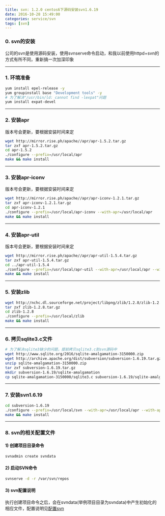 ```yaml
---
title: svn: 1.2.0 centos6下源码安装svn1.6.19
date: 2016-10-28 15:49:00
categories: service/svn
tags: [svn]
---
```


### 0. svn的安装
公司的svn是使用源码安装，使用svnserve命令启动，和我以前使用httpd+svn的方式有所不同，重新搞一次加深印象

---

### 1. 环境准备
``` bash
yum install epel-release -y
yum groupinstall base "Development tools" -y
# 为了解决"/usr/bin/ld: cannot find -lexpat"问题
yum install expat-devel
```

---

### 2. 安装apr
版本号会更新，要根据安装时间来定
``` bash
wget http://mirror.rise.ph/apache//apr/apr-1.5.2.tar.gz
tar zxf apr-1.5.2.tar.gz
cd apr-1.5.2
./configure --prefix=/usr/local/apr
make && make install
```

---

### 3. 安装apr-iconv
版本号会更新，要根据安装时间来定
``` bash
wget http://mirror.rise.ph/apache//apr/apr-iconv-1.2.1.tar.gz
tar zxf apr-iconv-1.2.1.tar.gz
cd apr-iconv-1.2.1
./configure --prefix=/usr/local/apr-iconv --with-apr=/usr/local/apr
make && make install
```

---

### 4. 安装apr-util
版本号会更新，要根据安装时间来定
``` bash
wget http://mirror.rise.ph/apache//apr/apr-util-1.5.4.tar.gz
tar zxf apr-util-1.5.4.tar.gz
cd ../apr-util-1.5.4
./configure --prefix=/usr/local/apr-util --with-apr=/usr/local/apr --with-apr-iconv=/usr/local/apr-iconv/bin/apriconv
make && make install
```

---

### 5. 安装zlib
``` bash
wget http://nchc.dl.sourceforge.net/project/libpng/zlib/1.2.8/zlib-1.2.8.tar.gz
tar zxf zlib-1.2.8.tar.gz
cd zlib-1.2.8
./configure --prefix=/usr/local/zlib
make && make install
```

---

### 6. 拷贝sqlite3.c文件
``` bash
# 为了解决sqlite3缺少的问题，提前拷贝sqlite3.c到svn源码中
wget http://www.sqlite.org/2016/sqlite-amalgamation-3150000.zip
wget http://archive.apache.org/dist/subversion/subversion-1.6.19.tar.gz
unzip sqlite-amalgamation-3150000.zip
tar zxf subversion-1.6.19.tar.gz
mkdir subversion-1.6.19/sqlite-amalgamation
cp sqlite-amalgamation-3150000/sqlite3.c subversion-1.6.19/sqlite-amalgamation
```

---

### 7. 安装svn1.6.19
``` bash
cd subversion-1.6.19
./configure --prefix=/usr/local/svn --with-apr=/usr/local/apr --with-apr-util=/usr/local/apr-util --with-zlib=/usr/local/zlib
make && make install
```

---

### 8. svn的相关配置文件
#### 1) 创建项目目录命令
``` bash
svnadmin create svndata
```

#### 2) 启动SVN命令
``` bash
svnserve -d -r /var/svn/repos
```

#### 3) svn配置说明
执行创建项目命令之后，会在svndata(举例项目目录为svndata)中产生初始化的相应文件，配置说明见[配置svn](/linux/service/svn_1.3.0_configuration_basic.html)
